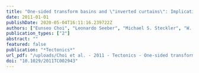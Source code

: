 ```yaml
---
title: "One-sided transform basins and \"inverted curtains\": Implications for releasing bends along strike-slip faults"
date: 2011-01-01
publishDate: 2020-05-04T16:11:16.239722Z
authors: ["Eunseo Choi", "Leonardo Seeber", "Michael S. Steckler", "W. Roger Buck"]
publication_types: ["2"]
abstract: ""
featured: false
publication: "*Tectonics*"
url_pdf: "/uploads/Choi et al. - 2011 - Tectonics - One-sided transform basins and inverted curtains Implications for releasing bends along strike-slip fau.pdf"
doi: "10.1029/2011TC002943"
---
```


